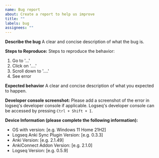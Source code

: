 ```yaml
---
name: Bug report
about: Create a report to help us improve
title: ""
labels: bug
assignees: ""
---
```


**Describe the bug**
A clear and concise description of what the bug is.

**Steps to Reproduce:**
Steps to reproduce the behavior:

1. Go to '...'
2. Click on '....'
3. Scroll down to '....'
4. See error

**Expected behavior**
A clear and concise description of what you expected to happen.

**Developer console screenshot:**
Please add a screenshot of the error in logseq's developer console if applicable. Logseq's developer console can be accessed by pressing `Ctrl + Shift + I`.

**Device Information (please complete the following information):**

-   OS with version: [e.g. Windows 11 Home 21H2]
-   Logseq Anki Sync Plugin Version: [e.g. 0.3.3]
-   Anki Version: [e.g. 2.1.49]
-   AnkiConnect Addon Version: [e.g. 2.1.0]
-   Logseq Version: [e.g. 0.5.9]
